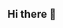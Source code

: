 ## Hi there 👋

<!--

**Here are some ideas to get you started:**

Our flagship product, LUSHRIDE, is a car-hailing service that raises
e-riders consciousness on their carbon footprint (COe) during
driving sessions. We're currently leveraging the XRPL robust chain
to create NFT tokens for users' carbon footprints, with the aim of
giving them a choice of monetizing or analysing their data for
global climate change mitigation.

🙋‍♀️ A short introduction - what is your organization all about?
🌈 Contribution guidelines - how can the community get involved?
👩‍💻 Useful resources - where can the community find your docs? Is there anything else the community should know?
🍿 Fun facts - what does your team eat for breakfast?
🧙 Remember, you can do mighty things with the power of [Markdown](https://docs.github.com/github/writing-on-github/getting-started-with-writing-and-formatting-on-github/basic-writing-and-formatting-syntax)
-->
